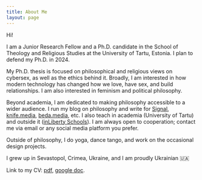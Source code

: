 ```yaml
---
title: About Me
layout: page
---
```


<p>Hi!</p> 

<p>I am a Junior Research Fellow and a Ph.D. candidate in the School of Theology and Religious Studies at the University of Tartu, Estonia. I plan to defend my Ph.D. in 2024.</p> 

<p>My Ph.D. thesis is focused on philosophical and religious views on cybersex, as well as the ethics behind it. Broadly, I am interested in how modern technology has changed how we love, have sex, and build relationships. I am also interested in feminism and political philosophy.</p>

<p>Beyond academia, I am dedicated to making philosophy accessible to a wider audience. I run my blog on philosophy and write for <a href="https://getsignal.news">Signal</a>, <a href="https://knife.media/author/anastasiya-babash/">knife.media</a>, <a href="https://beda.media">beda.media</a>, etc. I also teach in academia (University of Tartu) and outside it (<a href="https://www.inliberty.ru">inLiberty Schools</a>). I am always open to cooperation; contact me via email or any social media platform you prefer.</p>

<p>Outside of philosophy, I do yoga, dance tango, and work on the occasional design projects.</p> 

<p>I grew up in Sevastopol, Crimea, Ukraine, and I am proudly Ukrainian 🇺🇦</p>

<p>Link to my CV: <a href="https://drive.google.com/file/d/1aHrjtV7enjsbUs0Rj3qdCOTVlicwHm2F/view?usp=sharing">pdf</a>, <a href="https://docs.google.com/document/d/12ZXSZw_H9Z_qMcnYoS7WKelHm6Hle4vhwonLZMg1mmQ/edit?usp=sharing">google doc</a>.</p>
